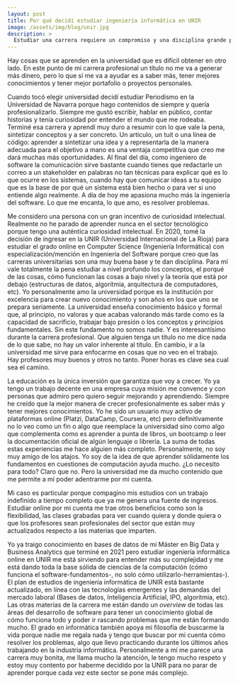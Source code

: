 ```yaml
---
layout: post
title: Por qué decidí estudiar ingeniería informática en UNIR
image: /assets/img/blog/unir.jpg
description: >
  Estudiar una carrera requiere un compromiso y una disciplina grande porque son mínimo 4 años de tu tiempo. En este post te cuento por qué estudiar esta carrera con especialización en Ingeniería del Software y por qué considero que es una buena opción entrar en una universidad online como UNIR.  <!--more-->
---
```


Hay cosas que se aprenden en la universidad que es difícil obtener en otro lado. En este punto de mi carrera profesional un título no me va a generar más dinero, pero lo que sí me va a ayudar es a saber más, tener mejores conocimientos y tener mejor portafolio o proyectos personales.

<!--more-->

Cuando tocó elegir universidad decidí estudiar Periodismo en la Universidad de Navarra porque hago contenidos de siempre y quería profesionalizarlo. Siempre me gustó escribir, hablar en público, contar historias y tenía curiosidad por entender el mundo que me rodeaba. Terminé esa carrera y aprendí muy duro a resumir con lo que vale la pena, sintetizar conceptos y a ser concreto. Un artículo, un tuit o una línea de código: aprender a sintetizar una idea y a representarla de la manera adecuada para el objetivo a mano es una ventaja competitiva que creo me dará muchas más oportunidades. Al final del día, como ingeniero de software la comunicación sirve bastante cuando tienes que redactarle un correo a un stakeholder en palabras no tan técnicas para explicar qué es lo que ocurre en los sistemas, cuando hay que comunicar ideas a tu equipo que es la base de por qué un sistema está bien hecho o para ver si uno entiende algo realmente. A día de hoy me apasiona mucho más la ingeniería del software. Lo que me encanta, lo que amo, es resolver problemas.

Me considero una persona con un gran incentivo de curiosidad intelectual. Realmente no he parado de aprender nunca en el sector tecnológico porque tengo una auténtica curiosidad intelectual. En 2020, tomé la decisión de ingresar en la UNIR (Universidad Internacional de La Rioja) para estudiar el grado online en Computer Science (Ingeniería Informática) con especialización/mención en Ingeniería del Software porque creo que las carreras universitarias son una muy buena base y te dan disciplina. Para mí vale totalmente la pena estudiar a nivel profundo los conceptos, el porqué de las cosas, cómo funcionan las cosas a bajo nivel y la teoría que está por debajo (estructuras de datos, algoritmia, arquitectura de computadores, etc). Yo personalmente amo la universidad porque es la institución por excelencia para crear nuevo conocimiento y son años en los que uno se prepara seriamente. La universidad enseña conocimiento básico y formal que, al principio, no valoras y que acabas valorando más tarde como es la capacidad de sacrificio, trabajar bajo presión o los conceptos y principios fundamentales. Sin este fundamento no somos nadie. Y es interesantísimo durante la carrera profesional. Que alguien tenga un título no me dice nada de lo que sabe, no hay un valor inherente al título. En cambio, ir a la universidad me sirve para enfocarme en cosas que no veo en el trabajo. Hay profesores muy buenos y otros no tanto. Poner horas es clave sea cual sea el camino. 

La educación es la única inversión que garantiza que voy a crecer. Yo ya tengo un trabajo decente en una empresa cuya misión me convence y con personas que admiro pero quiero seguir mejorando y aprendiendo. Siempre he creído que la mejor manera de crecer profesionalmente es saber más y tener mejores conocimientos. Yo he sido un usuario muy activo de plataformas online (Platzi, DataCamp, Coursera, etc) pero definitivamente no lo veo como un fin o algo que reemplace la universidad sino como algo que complementa como es aprender a punta de libros, un bootcamp o leer la documentación oficial de algún lenguaje o librería. La suma de todas estas experiencias me hace alguien más completo. Personalmente, no soy muy amigo de los atajos. Yo soy de la idea de que aprender sólidamente los fundamentos en cuestiones de computación ayuda mucho. ¿Lo necesito para todo? Claro que no. Pero la universidad me da mucho contenido que me permite a mí poder adentrarme por mi cuenta.

Mi caso es particular porque compagino mis estudios con un trabajo indefinido a tiempo completo que ya me genera una fuente de ingresos. Estudiar online por mi cuenta me trae otros beneficios como son la flexibilidad, las clases grabadas para ver cuando quiera y donde quiera o que los profesores sean profesionales del sector que están muy actualizados respecto a las materias que imparten.

Yo ya traigo conocimiento en bases de datos de mi Máster en Big Data y Business Analytics que terminé en 2021 pero estudiar ingeniería informática online en UNIR me está sirviendo para entender más su complejidad y me está dando toda la base sólida de ciencias de la computación (cómo funciona el software-fundamentos-, no solo cómo utilizarlo-herramientas-). El plan de estudios de ingeniería informática de UNIR está bastante actualizado, en línea con las tecnologías emergentes y las demandas del mercado laboral (Bases de datos, Inteligencia Artificial, IPO, algoritmia, etc). Las otras materias de la carrera me están dando un *overview* de todas las áreas del desarrollo de software para tener un conocimiento global de cómo funciona todo y poder ir rascando problemas que me están formando mucho. El grado en informática también apoya mi filosofía de buscarme la vida porque nadie me regala nada y tengo que buscar por mi cuenta cómo resolver los problemas, algo que llevo practicando durante los últimos años trabajando en la industria informática. Personalmente a mí me parece una carrera muy bonita, me llama mucho la atención, le tengo mucho respeto y estoy muy contento por haberme decidido por la UNIR para no parar de aprender porque cada vez este sector se pone más complejo.
